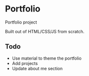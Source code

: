 # Portfolio
Portfolio project

Built out of HTML/CSS/JS from scratch.

## Todo

- Use material  to theme the portfolio
- Add projects
- Update about me section
